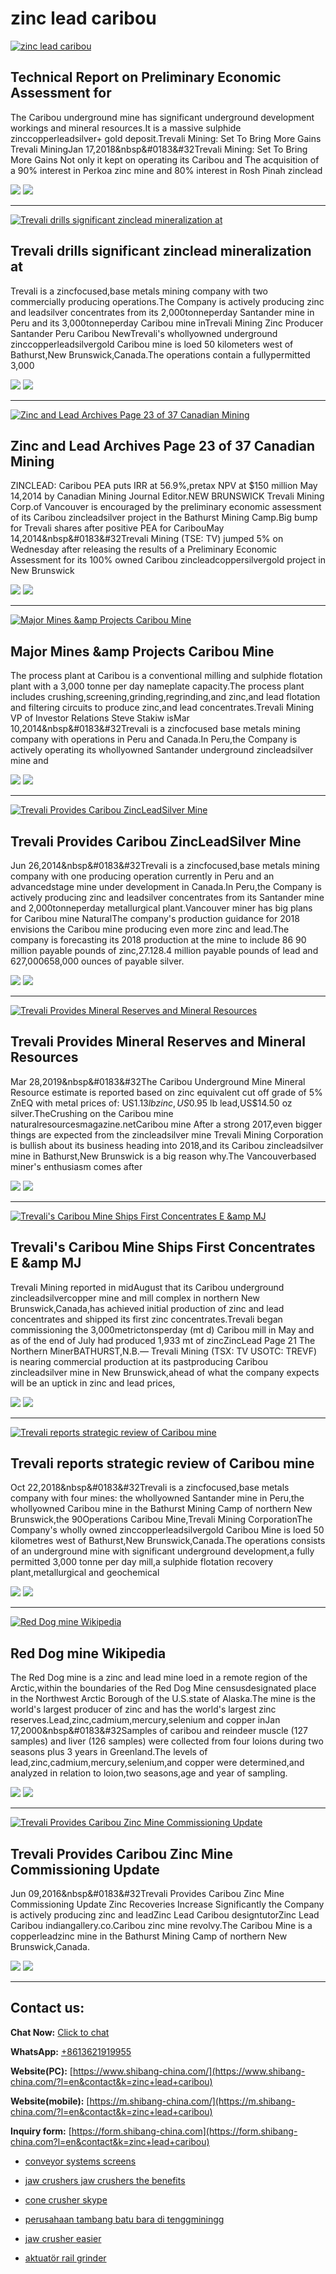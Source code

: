 # zinc lead caribou

<a href="https://swt.shibang-china.com/?l=en&img&k=zinc+lead+caribou" target="_blank">![zinc lead caribou](http://static.shibang-china.com/all-800x300/302.jpg)</a>

## Technical Report on Preliminary Economic Assessment for
The Caribou underground mine has significant underground development workings and mineral resources.It is a massive sulphide zinccopperleadsilver+ gold deposit.Trevali Mining: Set To Bring More Gains Trevali MiningJan 17,2018&nbsp&#0183&#32Trevali Mining: Set To Bring More Gains Not only it kept on operating its Caribou and The acquisition of a 90% interest in Perkoa zinc mine and 80% interest in Rosh Pinah zinclead


<a href="https://whatsapp.shibangsoft.com/WhatsApp.php" target="_blank" title="WhatsApp">![](http://static.shibang-china.com/icon/whatsapp.png)</a> <a href="https://swt.shibang-china.com/?l=en&icon&k=zinc+lead+caribou" target="_blank">![](http://static.shibang-china.com/icon/chat-en.png)</a>

---

<a href="https://swt.shibang-china.com/?l=en&img&k=zinc+lead+caribou" target="_blank">![Trevali drills significant zinclead mineralization at](http://static.shibang-china.com/all-800x300/603.jpg)</a>

## Trevali drills significant zinclead mineralization at
Trevali is a zincfocused,base metals mining company with two commercially producing operations.The Company is actively producing zinc and leadsilver concentrates from its 2,000tonneperday Santander mine in Peru and its 3,000tonneperday Caribou mine inTrevali Mining Zinc Producer Santander Peru Caribou NewTrevali's whollyowned underground zinccopperleadsilvergold Caribou mine is loed 50 kilometers west of Bathurst,New Brunswick,Canada.The operations contain a fullypermitted 3,000


<a href="https://whatsapp.shibangsoft.com/WhatsApp.php" target="_blank" title="WhatsApp">![](http://static.shibang-china.com/icon/whatsapp.png)</a> <a href="https://swt.shibang-china.com/?l=en&icon&k=zinc+lead+caribou" target="_blank">![](http://static.shibang-china.com/icon/chat-en.png)</a>

---

<a href="https://swt.shibang-china.com/?l=en&img&k=zinc+lead+caribou" target="_blank">![Zinc and Lead Archives Page 23 of 37 Canadian Mining](http://static.shibang-china.com/all-800x300/389.jpg)</a>

## Zinc and Lead Archives Page 23 of 37 Canadian Mining
ZINCLEAD: Caribou PEA puts IRR at 56.9%,pretax NPV at $150 million May 14,2014 by Canadian Mining Journal Editor.NEW BRUNSWICK Trevali Mining Corp.of Vancouver is encouraged by the preliminary economic assessment of its Caribou zincleadsilver project in the Bathurst Mining Camp.Big bump for Trevali shares after positive PEA for CaribouMay 14,2014&nbsp&#0183&#32Trevali Mining (TSE: TV) jumped 5% on Wednesday after releasing the results of a Preliminary Economic Assessment for its 100% owned Caribou zincleadcoppersilvergold project in New Brunswick


<a href="https://whatsapp.shibangsoft.com/WhatsApp.php" target="_blank" title="WhatsApp">![](http://static.shibang-china.com/icon/whatsapp.png)</a> <a href="https://swt.shibang-china.com/?l=en&icon&k=zinc+lead+caribou" target="_blank">![](http://static.shibang-china.com/icon/chat-en.png)</a>

---

<a href="https://swt.shibang-china.com/?l=en&img&k=zinc+lead+caribou" target="_blank">![Major Mines &amp Projects Caribou Mine](http://static.shibang-china.com/all-800x300/1113.jpg)</a>

## Major Mines &amp Projects Caribou Mine
The process plant at Caribou is a conventional milling and sulphide flotation plant with a 3,000 tonne per day nameplate capacity.The process plant includes crushing,screening,grinding,regrinding,and zinc,and lead flotation and filtering circuits to produce zinc,and lead concentrates.Trevali Mining VP of Investor Relations Steve Stakiw isMar 10,2014&nbsp&#0183&#32Trevali is a zincfocused base metals mining company with operations in Peru and Canada.In Peru,the Company is actively operating its whollyowned Santander underground zincleadsilver mine and


<a href="https://whatsapp.shibangsoft.com/WhatsApp.php" target="_blank" title="WhatsApp">![](http://static.shibang-china.com/icon/whatsapp.png)</a> <a href="https://swt.shibang-china.com/?l=en&icon&k=zinc+lead+caribou" target="_blank">![](http://static.shibang-china.com/icon/chat-en.png)</a>

---

<a href="https://swt.shibang-china.com/?l=en&img&k=zinc+lead+caribou" target="_blank">![Trevali Provides Caribou ZincLeadSilver Mine](http://static.shibang-china.com/all-800x300/1047.jpg)</a>

## Trevali Provides Caribou ZincLeadSilver Mine
Jun 26,2014&nbsp&#0183&#32Trevali is a zincfocused,base metals mining company with one producing operation currently in Peru and an advancedstage mine under development in Canada.In Peru,the Company is actively producing zinc and leadsilver concentrates from its Santander mine and 2,000tonneperday metallurgical plant.Vancouver miner has big plans for Caribou mine NaturalThe company's production guidance for 2018 envisions the Caribou mine producing even more zinc and lead.The company is forecasting its 2018 production at the mine to include 86 90 million payable pounds of zinc,27.128.4 million payable pounds of lead and 627,000658,000 ounces of payable silver.


<a href="https://whatsapp.shibangsoft.com/WhatsApp.php" target="_blank" title="WhatsApp">![](http://static.shibang-china.com/icon/whatsapp.png)</a> <a href="https://swt.shibang-china.com/?l=en&icon&k=zinc+lead+caribou" target="_blank">![](http://static.shibang-china.com/icon/chat-en.png)</a>

---

<a href="https://swt.shibang-china.com/?l=en&img&k=zinc+lead+caribou" target="_blank">![Trevali Provides Mineral Reserves and Mineral Resources](http://static.shibang-china.com/all-800x300/221.jpg)</a>

## Trevali Provides Mineral Reserves and Mineral Resources
Mar 28,2019&nbsp&#0183&#32The Caribou Underground Mine Mineral Resource estimate is reported based on zinc equivalent cut off grade of 5% ZnEQ with metal prices of: US$1.13 lb zinc,US$0.95 lb lead,US$14.50 oz silver.TheCrushing on the Caribou mine naturalresourcesmagazine.netCaribou mine After a strong 2017,even bigger things are expected from the zincleadsilver mine Trevali Mining Corporation is bullish about its business heading into 2018,and its Caribou zincleadsilver mine in Bathurst,New Brunswick is a big reason why.The Vancouverbased miner's enthusiasm comes after


<a href="https://whatsapp.shibangsoft.com/WhatsApp.php" target="_blank" title="WhatsApp">![](http://static.shibang-china.com/icon/whatsapp.png)</a> <a href="https://swt.shibang-china.com/?l=en&icon&k=zinc+lead+caribou" target="_blank">![](http://static.shibang-china.com/icon/chat-en.png)</a>

---

<a href="https://swt.shibang-china.com/?l=en&img&k=zinc+lead+caribou" target="_blank">![Trevali's Caribou Mine Ships First Concentrates E &amp MJ](http://static.shibang-china.com/all-800x300/1289.jpg)</a>

## Trevali's Caribou Mine Ships First Concentrates E &amp MJ
Trevali Mining reported in midAugust that its Caribou underground zincleadsilvercopper mine and mill complex in northern New Brunswick,Canada,has achieved initial production of zinc and lead concentrates and shipped its first zinc concentrates.Trevali began commissioning the 3,000metrictonsperday (mt d) Caribou mill in May and as of the end of July had produced 1,933 mt of zincZincLead Page 21 The Northern MinerBATHURST,N.B.— Trevali Mining (TSX: TV USOTC: TREVF) is nearing commercial production at its pastproducing Caribou zincleadsilver mine in New Brunswick,ahead of what the company expects will be an uptick in zinc and lead prices,


<a href="https://whatsapp.shibangsoft.com/WhatsApp.php" target="_blank" title="WhatsApp">![](http://static.shibang-china.com/icon/whatsapp.png)</a> <a href="https://swt.shibang-china.com/?l=en&icon&k=zinc+lead+caribou" target="_blank">![](http://static.shibang-china.com/icon/chat-en.png)</a>

---

<a href="https://swt.shibang-china.com/?l=en&img&k=zinc+lead+caribou" target="_blank">![Trevali reports strategic review of Caribou mine](http://static.shibang-china.com/all-800x300/442.jpg)</a>

## Trevali reports strategic review of Caribou mine
Oct 22,2018&nbsp&#0183&#32Trevali is a zincfocused,base metals company with four mines: the whollyowned Santander mine in Peru,the whollyowned Caribou mine in the Bathurst Mining Camp of northern New Brunswick,the 90Operations Caribou Mine,Trevali Mining CorporationThe Company's wholly owned zinccopperleadsilvergold Caribou Mine is loed 50 kilometres west of Bathurst,New Brunswick,Canada.The operations consists of an underground mine with significant underground development,a fully permitted 3,000 tonne per day mill,a sulphide flotation recovery plant,metallurgical and geochemical


<a href="https://whatsapp.shibangsoft.com/WhatsApp.php" target="_blank" title="WhatsApp">![](http://static.shibang-china.com/icon/whatsapp.png)</a> <a href="https://swt.shibang-china.com/?l=en&icon&k=zinc+lead+caribou" target="_blank">![](http://static.shibang-china.com/icon/chat-en.png)</a>

---

<a href="https://swt.shibang-china.com/?l=en&img&k=zinc+lead+caribou" target="_blank">![Red Dog mine Wikipedia](http://static.shibang-china.com/all-800x300/1467.jpg)</a>

## Red Dog mine Wikipedia
The Red Dog mine is a zinc and lead mine loed in a remote region of the Arctic,within the boundaries of the Red Dog Mine censusdesignated place in the Northwest Arctic Borough of the U.S.state of Alaska.The mine is the world's largest producer of zinc and has the world's largest zinc reserves.Lead,zinc,cadmium,mercury,selenium and copper inJan 17,2000&nbsp&#0183&#32Samples of caribou and reindeer muscle (127 samples) and liver (126 samples) were collected from four loions during two seasons plus 3 years in Greenland.The levels of lead,zinc,cadmium,mercury,selenium,and copper were determined,and analyzed in relation to loion,two seasons,age and year of sampling.


<a href="https://whatsapp.shibangsoft.com/WhatsApp.php" target="_blank" title="WhatsApp">![](http://static.shibang-china.com/icon/whatsapp.png)</a> <a href="https://swt.shibang-china.com/?l=en&icon&k=zinc+lead+caribou" target="_blank">![](http://static.shibang-china.com/icon/chat-en.png)</a>

---

<a href="https://swt.shibang-china.com/?l=en&img&k=zinc+lead+caribou" target="_blank">![Trevali Provides Caribou Zinc Mine Commissioning Update](http://static.shibang-china.com/all-800x300/192.jpg)</a>

## Trevali Provides Caribou Zinc Mine Commissioning Update
Jun 09,2016&nbsp&#0183&#32Trevali Provides Caribou Zinc Mine Commissioning Update Zinc Recoveries Increase Significantly the Company is actively producing zinc and leadZinc Lead Caribou designtutorZinc Lead Caribou indiangallery.co.Caribou zinc mine revolvy.The Caribou Mine is a copperleadzinc mine in the Bathurst Mining Camp of northern New Brunswick,Canada.


<a href="https://whatsapp.shibangsoft.com/WhatsApp.php" target="_blank" title="WhatsApp">![](http://static.shibang-china.com/icon/whatsapp.png)</a> <a href="https://swt.shibang-china.com/?l=en&icon&k=zinc+lead+caribou" target="_blank">![](http://static.shibang-china.com/icon/chat-en.png)</a>

---
## Contact us:

**Chat Now:** [Click to chat](https://swt.shibang-china.com?l=en&contact&k=zinc+lead+caribou)

**WhatsApp:**  [+8613621919955](https://whatsapp.shibangsoft.com/WhatsApp.php)

**Website(PC):** [https://www.shibang-china.com/](https://www.shibang-china.com/?l=en&contact&k=zinc+lead+caribou)

**Website(mobile):** [https://m.shibang-china.com/](https://m.shibang-china.com/?l=en&contact&k=zinc+lead+caribou)

**Inquiry form:** [https://form.shibang-china.com](https://form.shibang-china.com?l=en&contact&k=zinc+lead+caribou)

* [conveyor systems screens](../113/conveyor%20systems%20screens.md)

* [jaw crushers jaw crushers the benefits](../119/jaw%20crushers%20jaw%20crushers%20the%20benefits.md)

* [cone crusher skype](../111/cone%20crusher%20skype.md)

* [perusahaan tambang batu bara di tenggminingg](../111/perusahaan%20tambang%20batu%20bara%20di%20tenggminingg.md)

* [jaw crusher easier](../118/jaw%20crusher%20easier.md)

* [aktuatör rail grinder](../119/aktuat%C3%B6r%20rail%20grinder.md)